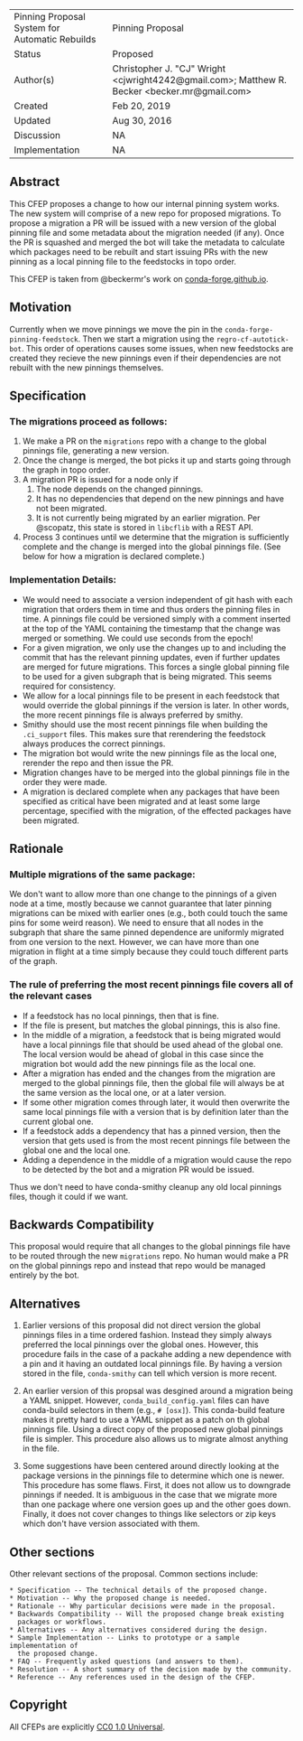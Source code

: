 
<table>
<tr><td> Pinning Proposal System for Automatic Rebuilds</td><td> Pinning Proposal </td>
<tr><td> Status </td><td> Proposed </td></tr>
<tr><td> Author(s) </td><td> Christopher J. "CJ" Wright &lt;cjwright4242@gmail.com&gt;; Matthew R. Becker &lt;becker.mr@gmail.com&gt;</td></tr>
<tr><td> Created </td><td> Feb 20, 2019</td></tr>
<tr><td> Updated </td><td> Aug 30, 2016</td></tr>
<tr><td> Discussion </td><td> NA </td></tr>
<tr><td> Implementation </td><td> NA </td></tr>
</table>

## Abstract

This CFEP proposes a change to how our internal pinning system works.
The new system will comprise of a new repo for proposed migrations.
To propose a migration a PR will be issued with a new version of
the global pinning file and some metadata about the migration needed 
(if any).
Once the PR is squashed and merged the bot will take the metadata
to calculate which packages need to be rebuilt and start issuing
PRs with the new pinning as a local pinning file to the feedstocks
in topo order.

This CFEP is taken from @beckermr's work on [conda-forge.github.io](https://github.com/conda-forge/conda-forge.github.io/issues/712).

## Motivation
Currently when we move pinnings we move the pin in the ``conda-forge-pinning-feedstock``.
Then we start a migration using the ``regro-cf-autotick-bot``.
This order of operations causes some issues, when new feedstocks
are created they recieve the new pinnings even if their dependencies
are not rebuilt with the new pinnings themselves.

## Specification

### The migrations proceed as follows:
1. We make a PR on the `migrations` repo with a change to the global pinnings file, generating a new version. 
2. Once the change is merged, the bot picks it up and starts going through the graph in topo order. 
3. A migration PR is issued for a node only if 
    1. The node depends on the changed pinnings.
    2. It has no dependencies that depend on the new pinnings and have not been migrated.
    3. It is not currently being migrated by an earlier migration. Per @scopatz, this state is stored in `libcflib` with a REST API.
4. Process 3 continues until we determine that the migration is sufficiently complete and the change is merged into the global pinnings file. (See below for how a migration is declared complete.)

### Implementation Details:
- We would need to associate a version independent of git hash with each migration that orders them in time and thus orders the pinning files in time. A pinnings file could be versioned simply with a comment inserted at the top of the YAML containing the timestamp that the change was merged or something. We could use seconds from the epoch!
- For a given migration, we only use the changes up to and including the commit that has the relevant pinning updates, even if further updates are merged for future migrations. This forces a single global pinning file to be used for a given subgraph that is being migrated. This seems required for consistency.
- We allow for a local pinnings file to be present in each feedstock that would override the global pinnings if the version is later. In other words, the more recent pinnings file is always preferred by smithy. 
- Smithy should use the most recent pinnings file when building the `.ci_support` files. This makes sure that rerendering the feedstock always produces the correct pinnings.
- The migration bot would write the new pinnings file as the local one, rerender the repo and then issue the PR.
- Migration changes have to be merged into the global pinnings file in the order they were made.
- A migration is declared complete when any packages that have been specified as critical have been migrated and at least some large percentage, specified with the migration, of the effected packages have been migrated.

## Rationale

### Multiple migrations of the same package:
We don't want to allow more than one change to the pinnings of a given node at a time, mostly because we cannot guarantee that later pinning migrations can be mixed with earlier ones (e.g., both could touch the same pins for some weird reason). We need to ensure that all nodes in the subgraph that share the same pinned dependence are uniformly migrated from one version to the next. However, we can have more than one migration in flight at a time simply because they could touch different parts of the graph. 

### The rule of preferring the most recent pinnings file covers all of the relevant cases
 - If a feedstock has no local pinnings, then that is fine. 
 - If the file is present, but matches the global pinnings, this is also fine.
 - In the middle of a migration, a feedstock that is being migrated would have a local pinnings file that should be used ahead of the global one. The local version would be ahead of global in this case since the migration bot would add the new pinnings file as the local one.
 - After a migration has ended and the changes from the migration are merged to the global pinnings file, then the global file will always be at the same version as the local one, or at a later version.
- If some other migration comes through later, it would then overwrite the same local pinnings file with a version that is by definition later than the current global one. 
- If a feedstock adds a dependency that has a pinned version, then the version that gets used is from the most recent pinnings file between the global one and the local one. 
- Adding a dependence in the middle of a migration would cause the repo to be detected by the bot and a migration PR would be issued.

Thus we don't need to have conda-smithy cleanup any old local pinnings files, though it could if we want.


## Backwards Compatibility

This proposal would require that all changes to the global pinnings file have to be routed through the new `migrations` repo. No human would make a PR on the global pinnings repo and instead that repo would be managed entirely by the bot. 

## Alternatives

1. Earlier versions of this proposal did not direct version the global pinnings files in a time ordered fashion. Instead they simply always preferred the local pinnings over the global ones. However, this procedure fails in the case of a packahe adding a new dependence with a pin and it having an outdated local pinnings file. By having a version stored in the file, `conda-smithy` can tell which version is more recent.

2. An earlier version of this propsal was desgined around a migration being a YAML snippet. However, `conda_build_config.yaml` files can have conda-build selectors in them (e.g., `# [osx]`). This conda-build feature makes it pretty hard to use a YAML snippet as a patch on th global pinnings file. Using a direct copy of the proposed new global pinnings file is simpler. This procedure also allows us to migrate almost anything in the file. 

3. Some suggestions have been centered around directly looking at the package versions in the pinnings file to determine which one is newer. This procedure has some flaws. First, it does not allow us to downgrade pinnings if needed. It is ambiguous in the case that we migrate more than one package where one version goes up and the other goes down. Finally, it does not cover changes to things like selectors or zip keys which don't have version associated with them. 

## Other sections

Other relevant sections of the proposal.  Common sections include:

    * Specification -- The technical details of the proposed change.
    * Motivation -- Why the proposed change is needed.
    * Rationale -- Why particular decisions were made in the proposal.
    * Backwards Compatibility -- Will the proposed change break existing
      packages or workflows.
    * Alternatives -- Any alternatives considered during the design.
    * Sample Implementation -- Links to prototype or a sample implementation of
      the proposed change.
    * FAQ -- Frequently asked questions (and answers to them).
    * Resolution -- A short summary of the decision made by the community.
    * Reference -- Any references used in the design of the CFEP.

## Copyright

All CFEPs are explicitly [CC0 1.0 Universal](https://creativecommons.org/publicdomain/zero/1.0/).
